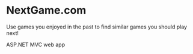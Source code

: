 # NextGame.com

Use games you enjoyed in the past to find similar games you should play next!

ASP.NET MVC web app
